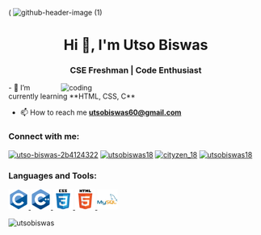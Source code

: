  ( ![github-header-image (1)](https://github.com/user-attachments/assets/1d151538-ed31-452d-b919-1a621700e253)
                                                                                                                                                                                                                  
<h1 align="center">Hi 👋, I'm Utso Biswas</h1>
<h3 align="center">CSE Freshman | Code Enthusiast</h3>	
<img align="right" alt="coding" width="400" src="https://cdn.dribbble.com/users/1059583/screenshots/4171367/coding-freak.gif">
- 🌱 I’m currently learning **HTML, CSS, C**

- 📫 How to reach me **utsobiswas60@gmail.com**

<h3 align="left">Connect with me:</h3>
<p align="left">
<a href="https://linkedin.com/in/utso-biswas-2b4124322" target="blank"><img align="center" src="https://raw.githubusercontent.com/rahuldkjain/github-profile-readme-generator/master/src/images/icons/Social/linked-in-alt.svg" alt="utso-biswas-2b4124322" height="30" width="40" /></a>
<a href="https://fb.com/utsobiswas18" target="blank"><img align="center" src="https://raw.githubusercontent.com/rahuldkjain/github-profile-readme-generator/master/src/images/icons/Social/facebook.svg" alt="utsobiswas18" height="30" width="40" /></a>
<a href="https://instagram.com/cityzen_18" target="blank"><img align="center" src="https://raw.githubusercontent.com/rahuldkjain/github-profile-readme-generator/master/src/images/icons/Social/instagram.svg" alt="cityzen_18" height="30" width="40" /></a>
<a href="https://www.leetcode.com/utsobiswas18" target="blank"><img align="center" src="https://raw.githubusercontent.com/rahuldkjain/github-profile-readme-generator/master/src/images/icons/Social/leet-code.svg" alt="utsobiswas18" height="30" width="40" /></a>
</p>

<h3 align="left">Languages and Tools:</h3>
<p align="left"> <a href="https://www.cprogramming.com/" target="_blank" rel="noreferrer"> <img src="https://raw.githubusercontent.com/devicons/devicon/master/icons/c/c-original.svg" alt="c" width="40" height="40"/> </a> <a href="https://www.w3schools.com/cpp/" target="_blank" rel="noreferrer"> <img src="https://raw.githubusercontent.com/devicons/devicon/master/icons/cplusplus/cplusplus-original.svg" alt="cplusplus" width="40" height="40"/> </a> <a href="https://www.w3schools.com/css/" target="_blank" rel="noreferrer"> <img src="https://raw.githubusercontent.com/devicons/devicon/master/icons/css3/css3-original-wordmark.svg" alt="css3" width="40" height="40"/> </a> <a href="https://www.w3.org/html/" target="_blank" rel="noreferrer"> <img src="https://raw.githubusercontent.com/devicons/devicon/master/icons/html5/html5-original-wordmark.svg" alt="html5" width="40" height="40"/> </a> <a href="https://www.mysql.com/" target="_blank" rel="noreferrer"> <img src="https://raw.githubusercontent.com/devicons/devicon/master/icons/mysql/mysql-original-wordmark.svg" alt="mysql" width="40" height="40"/> </a> </p>

<p><img align="center" src="https://github-readme-stats.vercel.app/api/top-langs?username=utsobiswas&show_icons=true&locale=en&layout=compact" alt="utsobiswas" /></p>

